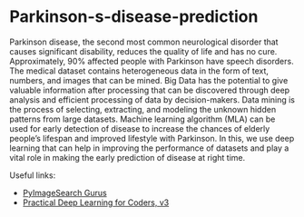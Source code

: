 # Parkinson-s-disease-prediction

Parkinson disease, the second most common neurological disorder that causes significant disability,
reduces the quality of life and has no cure. Approximately, 90% affected people with Parkinson have speech disorders. 
The medical dataset contains heterogeneous data in the form of text, numbers, and images that can be mined. 
Big Data has the potential to give valuable information after processing that can be discovered through deep analysis
and efficient processing of data by decision-makers. Data mining is the process of selecting, extracting, and modeling
the unknown hidden patterns from large datasets. Machine learning algorithm (MLA) can be used for early detection of disease 
to increase the chances of elderly people’s lifespan and improved lifestyle with Parkinson. In this, we use deep learning
that can help in improving the performance of datasets and play a vital role in making the early prediction of disease at right time.

Useful links:
- [PyImageSearch Gurus](https://www.pyimagesearch.com/pyimagesearch-gurus/)
- [Practical Deep Learning for Coders, v3](https://course.fast.ai/index.html)
